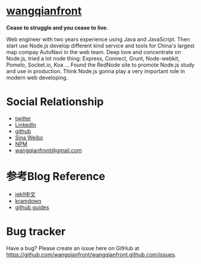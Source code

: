 [wangqianfront](http://twitter.com/wangqianfront)
============================
**Cease to struggle and you cease to live.**

Web engineer with two years experience using Java and JavaScript. Then start use Node.js develop different kind service and tools for China's largest map compay AutoNavi in the web team. Deep love and concentrate on Node.js, tried a lot node thing: Express, Connect, Grunt, Node-webkit, Pomelo, Socket.io, Koa ... Found the RedNode site to promote Node.js study and use in production. Think Node.js gonna play a very important role in modern web developing.

Social Relationship
================
* [twitter](http://twitter.com/wangqianfront)
* [LinkedIn](http://www.linkedin.com/in/wangqianfront)
* [github](http://github.com/wangqianfront)
* [Sina Weibo](http://weibo.com/qain1989)
* [NPM](https://www.npmjs.org/~wangqianfront)
* [wangqianfront@gmail.com](mailto:wangqianfront@gmail.com)


参考Blog Reference
===================
* [jekll中文](http://jekyllcn.com/)
* [kramdown](http://kramdown.gettalong.org/quickref.html)
* [github guides](https://guides.github.com/)


Bug tracker
=================================

Have a bug? Please create an issue here on GitHub at https://github.com/wangqianfront/wangqianfront.github.com/issues.

